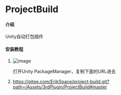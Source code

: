 # ProjectBuild

#### 介绍
Unity自动打包插件

#### 安装教程

1. ![image](https://github.com/ErkFu/ProjectBuild/assets/31924086/1dfb220d-ca22-4737-b2e7-c4623cd8d2f2)

    打开Unity PackageManager，复制下面的URL进去
2. https://gitee.com/ErikSpace/project-build.git?path=/Assets/3rdPlugin/ProjectBuild#master

